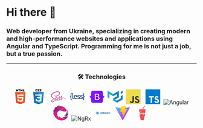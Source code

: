 <h1 align="left"> Hi there 👋</h1>
<h3 align="left">Web developer from Ukraine, specializing in creating modern and high-performance websites and applications using Angular and TypeScript. Programming for me is not just a job, but a true passion.
   </h3>

---
<h3 align="center">🛠 Technologies</h3>

<p align="center"> 
    <img src="https://raw.githubusercontent.com/devicons/devicon/master/icons/html5/html5-original-wordmark.svg" alt="HTML5" title="HTML5" width="40" height="40"/>&nbsp;
  <img src="https://raw.githubusercontent.com/devicons/devicon/master/icons/css3/css3-original-wordmark.svg" alt="CSS3" title="CSS3" width="40" height="40"/> &nbsp;
    <img src="https://raw.githubusercontent.com/devicons/devicon/master/icons/sass/sass-original.svg" alt="Sass" title="Sass" width="40" height="40"/> &nbsp;
  <img src="https://raw.githubusercontent.com/devicons/devicon/master/icons/less/less-plain-wordmark.svg" alt="Less" title="Less" width="40" height="40"/> &nbsp;
  <img src="https://raw.githubusercontent.com/devicons/devicon/master/icons/bootstrap/bootstrap-original.svg" alt="Bootstrap" title="Bootstrap" width="40" height="40"/>&nbsp;
  <img src="https://raw.githubusercontent.com/devicons/devicon/master/icons/materialui/materialui-original.svg" alt="Angular Material" title="Angular Material" width="40" height="40"/>&nbsp;
  <img src="https://raw.githubusercontent.com/devicons/devicon/master/icons/javascript/javascript-original.svg" alt="JavaScript" title="JavaScript" width="40" height="40"/> &nbsp;
   <img src="https://raw.githubusercontent.com/devicons/devicon/master/icons/typescript/typescript-original.svg" alt="TypeScript" title="TypeScript" width="40" height="40"/>&nbsp;
   <img src="https://angular.io/assets/images/logos/angular/angular.svg" alt="Angular" title="Angular" width="40" height="40"/>&nbsp;
<img src="https://raw.githubusercontent.com/devicons/devicon/master/icons/rxjs/rxjs-original.svg" alt="RxJs" title="RxJs" width="40" height="40"/>&nbsp;
  <img src="https://ngrx.io/assets/images/badge.svg" alt="NgRx" title="NgRx" width="40" height="40"/> &nbsp;
<img src="https://raw.githubusercontent.com/devicons/devicon/d00d0969292a6569d45b06d3f350f463a0107b0d/icons/webpack/webpack-original-wordmark.svg" title="Webpack" alt="Webpack" width="40" height="40"/> &nbsp;
 <img src="https://raw.githubusercontent.com/devicons/devicon/master/icons/vitejs/vitejs-original.svg" alt="Vite" width="40" height="40" title="Vite" style="border:none;"/> &nbsp;
 <img src="https://raw.githubusercontent.com/devicons/devicon/master/icons/gulp/gulp-plain.svg" alt="Gulp" width="40" height="40" title="Gulp" style="border:none;"/>
</p>

